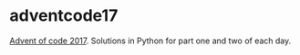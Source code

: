 # adventcode17
[Advent of code 2017](http://adventofcode.com/2017/). Solutions in Python for part one and two of each day.
